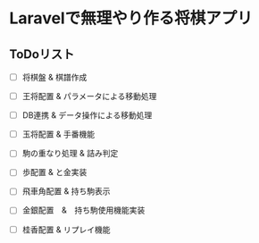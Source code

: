 # Laravelで無理やり作る将棋アプリ

## ToDoリスト

- [ ] 将棋盤 & 棋譜作成
- [ ] 王将配置 & パラメータによる移動処理
- [ ] DB連携 & データ操作による移動処理
- [ ] 玉将配置 & 手番機能
- [ ] 駒の重なり処理 & 詰み判定
- [ ] 歩配置 & と金実装
- [ ] 飛車角配置 & 持ち駒表示
- [ ] 金銀配置　&　持ち駒使用機能実装
- [ ] 桂香配置 & リプレイ機能


